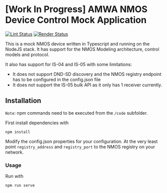 # \[Work In Progress\] AMWA NMOS Device Control Mock Application

[![Lint Status](https://github.com/AMWA-TV/nmos-device-control-mock/workflows/Lint/badge.svg)](https://github.com/AMWA-TV/nmos-device-control-mock/actions?query=workflow%3ALint)
[![Render Status](https://github.com/AMWA-TV/nmos-device-control-mock/workflows/Render/badge.svg)](https://github.com/AMWA-TV/nmos-device-control-mock/actions?query=workflow%3ARender)

<!-- INTRO-START -->

This is a mock NMOS device written in Typescript and running on the NodeJS stack. It has support for the NMOS Modeling architecture, control models and protocol.

It also has support for IS-04 and IS-05 with some limitations:

* It does not support DND-SD discovery and the NMOS registry endpoint has to be configured in the config.json file
* It does not support the IS-05 bulk API as it only has 1 receiver currently.

## Installation

`Note`: npm commands need to be executed from the `/code` subfolder.

First install dependencies with

`npm install`

Modify the config.json properties for your configuration.
At the very least point `registry_address` and `registry_port` to the NMOS registry on your network.

### Usage

Run with

`npm run serve`

<!-- INTRO-END -->
